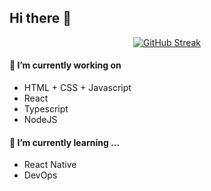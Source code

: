 <!--
**joao1barbosa/joao1barbosa** is a ✨ _special_ ✨ repository because its `README.md` (this file) appears on your GitHub profile.

Here are some ideas to get you started:

- 🔭 I’m currently working on ...
- 🌱 I’m currently learning ...
- 👯 I’m looking to collaborate on ...
- 🤔 I’m looking for help with ...
- 💬 Ask me about ...
- 📫 How to reach me: ...
- 😄 Pronouns: ...
- ⚡ Fun fact: ...
-->

## Hi there 👋



<div align="center">
  
  [![GitHub Streak](https://streak-stats.demolab.com?user=joao1barbosa&theme=shadow-orange&hide_border=true&date_format=j%20M%5B%20Y%5D)](https://git.io/streak-stats)
  
</div>

#### 🔭 I’m currently working on

- HTML + CSS + Javascript
- React
- Typescript
- NodeJS

#### 🌱 I’m currently learning ...
 - React Native
 - DevOps
